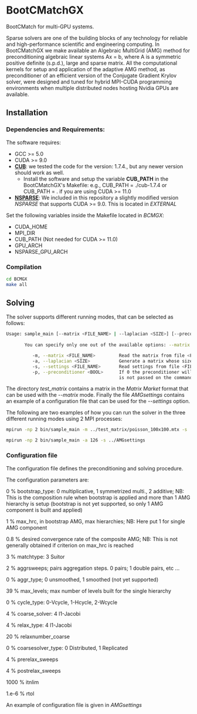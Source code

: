 # BootCMatchGX
BootCMatch for multi-GPU systems.

Sparse solvers are one of the building blocks of any technology for reliable and high-performance scientific and engineering computing. In BootCMatchGX we make available an Algebraic MultiGrid (AMG) method for preconditioning algebraic linear systems Ax = b, where A is a symmetric positive definite (s.p.d.), large and sparse matrix. All the computational kernels for setup and application of the adaptive AMG method, as preconditioner of an efficient version of the Conjugate Gradient Krylov solver, were designed and tuned for hybrid MPI-CUDA programming environments when multiple distributed nodes hosting Nvidia GPUs are available.

## Installation
### Dependencies and Requirements:

The software requires:
* GCC >= 5.0
* CUDA >= 9.0
* **[CUB](https://nvlabs.github.io/cub/)**: we tested the code for the version: 1.7.4., but any newer version should work as well.
  * Install the software and setup the variable **CUB_PATH** in the BootCMatchGX's Makefile: e.g., CUB_PATH = ./cub-1.7.4 or CUB_PATH = . if you are using CUDA >= 11.0
* **[NSPARSE](https://github.com/EBD-CREST/nsparse)**: We included in this repository a slightly modified version *NSPARSE* that supports CUDA >= 9.0. This is located in *EXTERNAL*

Set the following variables inside the Makefile located in *BCMGX*:
* CUDA_HOME
* MPI_DIR
* CUB_PATH (Not needed for CUDA >= 11.0)
* GPU_ARCH
* NSPARSE_GPU_ARCH

### Compilation

```sh
cd BCMGX 
make all
```

## Solving 

The solver supports different running modes, that can be selected as follows:

```sh
Usage: sample_main [--matrix <FILE_NAME> | --laplacian <SIZE>] [--preconditioner <BOOL>] --settings <FILE_NAME>
       
       You can specify only one out of the available options: --matrix and --laplacian

	      -m, --matrix <FILE_NAME>         Read the matrix from file <FILE_NAME>.
	      -a, --laplacian <SIZE>           Generate a matrix whose size is <SIZE>^3.
	      -s, --settings <FILE_NAME>       Read settings from file <FILE_NAME>.
	      -p, --preconditioner <BOOL>      If 0 the preconditioner will not be applied, otherwise it will be applied. If the parameter 
	                                       is not passed on the command line the preconditioner will be applied.
```

The directory *test_matrix* contains a matrix in the *Matrix Market* format that can be used with the *--matrix* mode. Finally the file *AMGsettings* contains an example of a configuration file that can be used for the *--settings* option. 

The following are two examples of how you can run the solver in the three different running modes using 2 MPI processes:

```sh
mpirun -np 2 bin/sample_main -m ../test_matrix/poisson_100x100.mtx -s ../AMGsettings

mpirun -np 2 bin/sample_main -a 126 -s ../AMGsettings

```

### Configuration file

The configuration file defines the preconditioning and solving procedure.

The configuration parameters are:

0                  % bootstrap_type: 0 multiplicative, 1 symmetrized multi., 2 additive; NB: This is the composition rule when bootstrap is applied and more than 1 AMG hierarchy is setup (bootstrap is not yet supported, so only 1 AMG component is built and applied)

1                  % max_hrc, in bootstrap AMG, max hierarchies; NB: Here put 1 for single AMG component

0.8                % desired convergence rate of the composite AMG; NB: This is not generally obtained if criterion on max_hrc is reached

3                  % matchtype: 3 Suitor

2                  % aggrsweeps; pairs aggregation steps. 0 pairs; 1 double pairs, etc ...

0                  % aggr_type; 0 unsmoothed, 1 smoothed (not yet supported)

39                 % max_levels; max number of levels built for the single hierarchy

0                  % cycle_type: 0-Vcycle, 1-Hcycle, 2-Wcycle

4                  % coarse_solver: 4 l1-Jacobi

4                  % relax_type: 4 l1-Jacobi

20                 % relaxnumber_coarse

0                  % coarsesolver_type: 0 Distributed, 1 Replicated

4                  % prerelax_sweeps

4                  % postrelax_sweeps

1000               % itnlim

1.e-6              % rtol
 
An example of configuration file is given in *AMGsettings*
